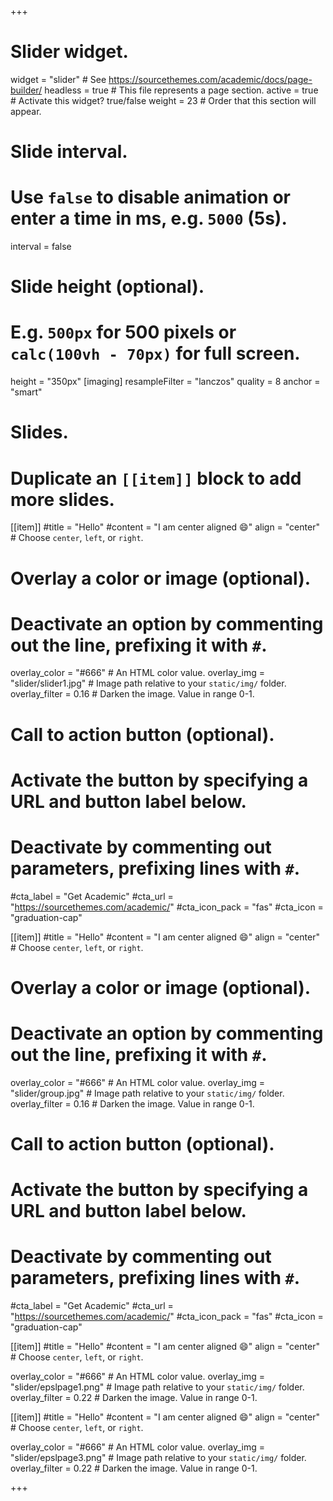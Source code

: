 +++
# Slider widget.
widget = "slider"  # See https://sourcethemes.com/academic/docs/page-builder/
headless = true  # This file represents a page section.
active = true  # Activate this widget? true/false
weight = 23  # Order that this section will appear.

# Slide interval.
# Use `false` to disable animation or enter a time in ms, e.g. `5000` (5s).
interval = false

# Slide height (optional).
# E.g. `500px` for 500 pixels or `calc(100vh - 70px)` for full screen.
height = "350px"
[imaging]
  resampleFilter = "lanczos"
  quality = 8
  anchor = "smart"
# Slides.
# Duplicate an `[[item]]` block to add more slides.


[[item]]
  #title = "Hello"
  #content = "I am center aligned :smile:"
  align = "center"  # Choose `center`, `left`, or `right`.

  # Overlay a color or image (optional).
  #   Deactivate an option by commenting out the line, prefixing it with `#`.
  overlay_color = "#666"  # An HTML color value.
  overlay_img = "slider/slider1.jpg"  # Image path relative to your `static/img/` folder.
  overlay_filter = 0.16  # Darken the image. Value in range 0-1.

  # Call to action button (optional).
  #   Activate the button by specifying a URL and button label below.
  #   Deactivate by commenting out parameters, prefixing lines with `#`.
  #cta_label = "Get Academic"
  #cta_url = "https://sourcethemes.com/academic/"
  #cta_icon_pack = "fas"
  #cta_icon = "graduation-cap"
  
[[item]]
  #title = "Hello"
  #content = "I am center aligned :smile:"
  align = "center"  # Choose `center`, `left`, or `right`.

  # Overlay a color or image (optional).
  #   Deactivate an option by commenting out the line, prefixing it with `#`.
  overlay_color = "#666"  # An HTML color value.
  overlay_img = "slider/group.jpg"  # Image path relative to your `static/img/` folder.
  overlay_filter = 0.16  # Darken the image. Value in range 0-1.

  # Call to action button (optional).
  #   Activate the button by specifying a URL and button label below.
  #   Deactivate by commenting out parameters, prefixing lines with `#`.
  #cta_label = "Get Academic"
  #cta_url = "https://sourcethemes.com/academic/"
  #cta_icon_pack = "fas"
  #cta_icon = "graduation-cap"  

[[item]]
  #title = "Hello"
  #content = "I am center aligned :smile:"
  align = "center"  # Choose `center`, `left`, or `right`.

  overlay_color = "#666"  # An HTML color value.
  overlay_img = "slider/epslpage1.png"  # Image path relative to your `static/img/` folder.
  overlay_filter = 0.22  # Darken the image. Value in range 0-1.

[[item]]
  #title = "Hello"
  #content = "I am center aligned :smile:"
  align = "center"  # Choose `center`, `left`, or `right`.

  overlay_color = "#666"  # An HTML color value.
  overlay_img = "slider/epslpage3.png"  # Image path relative to your `static/img/` folder.
  overlay_filter = 0.22  # Darken the image. Value in range 0-1.
  
  
+++
